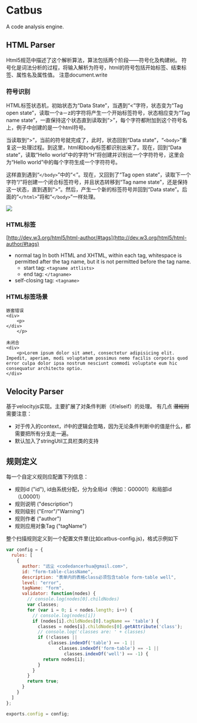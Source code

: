 # Catbus
A code analysis engine.

## HTML Parser
Html5规范中描述了这个解析算法，算法包括两个阶段——符号化及构建树。
符号化是词法分析的过程，将输入解析为符号，html的符号包括开始标签、结束标签、属性名及属性值。
注意document.write

### 符号识别
HTML标签状态机，初始状态为“Data State”，当遇到“<”字符，状态变为“Tag open state”，读取一个a－z的字符将产生一个开始标签符号，状态相应变为“Tag name state”，一直保持这个状态直到读取到“>”，每个字符都附加到这个符号名上，例子中创建的是一个html符号。

当读取到“>”，当前的符号就完成了，此时，状态回到“Data state”，“`<body>`”重复这一处理过程。到这里，html和body标签都识别出来了。现在，回到“Data state”，读取“Hello world”中的字符“H”将创建并识别出一个字符符号，这里会为“Hello world”中的每个字符生成一个字符符号。

这样直到遇到“`</body>`”中的“<”。现在，又回到了“Tag open state”，读取下一个字符“/”将创建一个闭合标签符号，并且状态转移到“Tag name state”，还是保持这一状态，直到遇到“>”。然后，产生一个新的标签符号并回到“Data state”。后面的“`</html>`”将和“`</body>`”一样处理。

![](http://markimage.bcs.duapp.com/2013/04/1367032389)



### HTML标签
[http://dev.w3.org/html5/html-author/#tags](http://dev.w3.org/html5/html-author/#tags)
- normal tag
In both HTML and XHTML, within each tag, whitespace is permitted after the tag name, but it is not permitted before the tag name.
    - start tag: `<tagname attlists>`
    - end tag: `</tagname>`
- self-closing tag: `<tagname>`

### HTML标签场景

```
嵌套错误
<div>
    <p>
</div>
    </p>
```

```
未闭合
<div>
    <p>Lorem ipsum dolor sit amet, consectetur adipisicing elit. Impedit, aperiam, modi voluptatum possimus nemo facilis corporis quod error culpa dolor ipsa nostrum nesciunt commodi voluptate eum hic consequatur architecto optio.   
</div>
```

## Velocity Parser
基于velocityjs实现。主要扩展了对条件判断（if/elseif）的处理。
有几点 <del>潜规则</del> 需要注意：
- 对于传入的context，if中的逻辑会忽略，因为无论条件判断中的值是什么，都需要把所有分支走一遍。
- 默认加入了stringUtil工具栏类的支持


## 规则定义

每一个自定义规则应配置下列信息：
- 规则id ("id"), id由系统分配，分为全局id（例如：G00001）和局部id（L00001）
- 规则说明 ("description")
- 规则级别 ("Error"/"Warning")
- 规则作者 ("author")
- 规则应用对象Tag ("tagName")

整个扫描规则定义到一个配置文件里(比如catbus-config.js)，格式示例如下

```javascript
var config = {
  rules: [
    {
      author: "远尘 <codedancerhua@gmail.com>",
      id: "form-table-className",
      description: "表单内的表格class必须包含table form-table well",
      level: "error",
      tagName: "form",
      validator: function(nodes) {
        // console.log(nodes[0].childNodes)
        var classes;
        for (var i = 0; i < nodes.length; i++) {
          // console.log(nodes[i])
          if (nodes[i].childNodes[0].tagName == 'table') {
            classes = nodes[i].childNodes[0].getAttribute('class');
            // console.log('classes are: ' + classes)
            if (!classes ||
                classes.indexOf('table') == -1 || 
                    classes.indexOf('form-table') == -1 ||
                      classes.indexOf('well') == -1) {
              return nodes[i];
            }
          }
        }
        return true;
      }
    }
  ]
};

exports.config = config;
```
